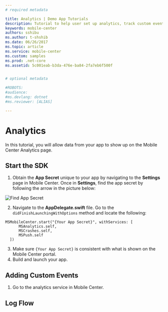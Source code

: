 ```yaml
---
# required metadata

title: Analytics | Demo App Tutorials
description: Tutorial to help user set up analytics, track custom events and check logflow.
keywords: mobile-center
authors: sshibu
ms.author: t-shshib
ms.date: 06/26/2017
ms.topic: article
ms.service: mobile-center
ms.custom: samples
ms.prod: .net-core
ms.assetid: 5c001eab-b3da-476e-ba84-2fa7eb6f500f


# optional metadata

#ROBOTS:
#audience:
#ms.devlang: dotnet
#ms.reviewer: [ALIAS]

---
```



# Analytics

In this tutorial, you will allow data from your app to show up on the Mobile Center Analytics page.

## Start the SDK
1. Obtain the **App Secret** unique to your app by navigating to the **Settings** page in Mobile Center. Once in **Settings**, find the app secret by following the arrow in the picture below:

  ![Find App Secret](https://github.com/MicrosoftDocs/mobile-center-docs/blob/demoapp-tutorials-swift/vs-mobile-center-docs/samples/iOS/Images/Screen%20Shot%202017-06-28%20at%206.12.32%20PM.jpg)

2. Navigate to the **AppDelegate.swift** file. Go to the `didFinishLaunchingWithOptions` method and locate the following:
```
MSMobileCenter.start("{Your App Secret}", withServices: [
      MSAnalytics.self,
      MSCrashes.self,
      MSPush.self
  ])
```
3. Make sure ``{Your App Secret}`` is consistent with what is shown on the Mobile Center portal.
4. Build and launch your app.

## Adding Custom Events
1. Go to the analytics service in Mobile Center.

## Log Flow
